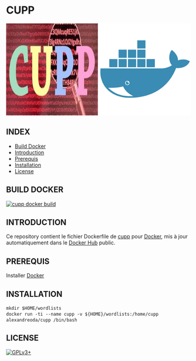 # CUPP

![cupp](https://raw.githubusercontent.com/oda-alexandre/cupp/master/img/logo-cupp.png) ![docker](https://raw.githubusercontent.com/oda-alexandre/cupp/master/img/logo-docker.png)


## INDEX

- [Build Docker](#BUILD)
- [Introduction](#INTRODUCTION)
- [Prerequis](#PREREQUIS)
- [Installation](#INSTALLATION)
- [License](#LICENSE)


## BUILD DOCKER

[![cupp docker build](https://img.shields.io/docker/build/alexandreoda/cupp.svg)](https://hub.docker.com/r/alexandreoda/cupp)


## INTRODUCTION

Ce repository contient le fichier Dockerfile de [cupp](https://github.com/Mebus/cupp) pour [Docker](https://www.docker.com), mis à jour automatiquement dans le [Docker Hub](https://hub.docker.com/r/alexandreoda/cupp/) public.


## PREREQUIS

Installer [Docker](https://www.docker.com)


## INSTALLATION

```
mkdir $HOME/wordlists
docker run -ti --name cupp -v ${HOME}/wordlists:/home/cupp alexandreoda/cupp /bin/bash
```

## LICENSE

[![GPLv3+](http://gplv3.fsf.org/gplv3-127x51.png)](https://github.com/oda-alexandre/cupp/blob/master/LICENSE)
